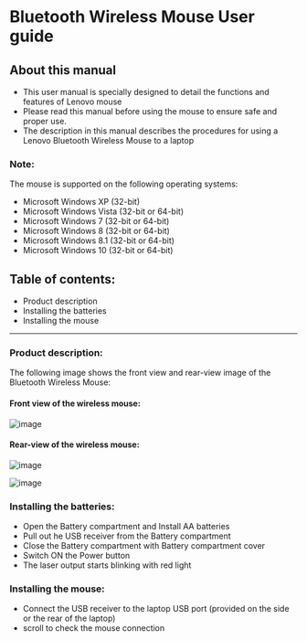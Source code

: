 # Bluetooth Wireless Mouse User guide
## About this manual
* This user manual is specially designed to detail the functions and features of Lenovo mouse
* Please read this manual before using the mouse to ensure safe and proper use. 
* The description in this manual describes the procedures for using a Lenovo Bluetooth Wireless Mouse to a laptop </uol>
### **Note**: 

The mouse is supported on the following operating systems:
* Microsoft Windows XP (32-bit)
* Microsoft Windows Vista (32-bit or 64-bit)
* Microsoft Windows 7 (32-bit or 64-bit)
* Microsoft Windows 8 (32-bit or 64-bit)
* Microsoft Windows 8.1 (32-bit or 64-bit)
* Microsoft Windows 10 (32-bit or 64-bit)

  
## Table of contents:
* Product description
* Installing the batteries
* Installing the mouse  
-----------------------------------------------------------------------------



### Product description:
The following image shows the front view and rear-view image of the Bluetooth Wireless Mouse: 

#### Front view of the wireless mouse:

![image](https://github.com/Amrithakhuba/User-manual-for-mouse-/assets/157877353/ffa73ec0-6203-4ecb-a91e-bf9f84cdc9d1)


#### Rear-view of the wireless mouse:

![image](https://github.com/Amrithakhuba/User-manual-for-mouse-/assets/157877353/076314e6-be62-41cc-b81e-4d4b2803a3f7)



![image](https://github.com/Amrithakhuba/User-manual-for-mouse-/assets/157877353/0a46780a-8d87-4ff2-acc4-411b33d9e26c)


### Installing the batteries: 
* Open the Battery compartment and Install AA batteries
* Pull out he USB receiver from the Battery compartment
* Close the Battery compartment with Battery compartment cover
* Switch ON the Power button
* The laser output starts blinking with red light

### Installing the mouse:
* Connect the USB receiver to the laptop USB port (provided on the side or the rear of the laptop)
* scroll to check the mouse connection 
